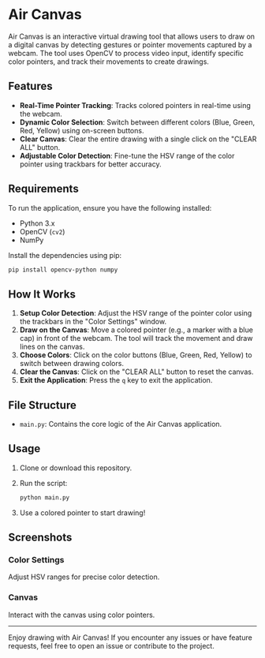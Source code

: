 # Air Canvas

Air Canvas is an interactive virtual drawing tool that allows users to draw on a digital canvas by detecting gestures or pointer movements captured by a webcam. The tool uses OpenCV to process video input, identify specific color pointers, and track their movements to create drawings.

## Features

- **Real-Time Pointer Tracking**: Tracks colored pointers in real-time using the webcam.
- **Dynamic Color Selection**: Switch between different colors (Blue, Green, Red, Yellow) using on-screen buttons.
- **Clear Canvas**: Clear the entire drawing with a single click on the "CLEAR ALL" button.
- **Adjustable Color Detection**: Fine-tune the HSV range of the color pointer using trackbars for better accuracy.

## Requirements

To run the application, ensure you have the following installed:

- Python 3.x
- OpenCV (`cv2`)
- NumPy

Install the dependencies using pip:

```bash
pip install opencv-python numpy
```

## How It Works

1. **Setup Color Detection**: Adjust the HSV range of the pointer color using the trackbars in the "Color Settings" window.
2. **Draw on the Canvas**: Move a colored pointer (e.g., a marker with a blue cap) in front of the webcam. The tool will track the movement and draw lines on the canvas.
3. **Choose Colors**: Click on the color buttons (Blue, Green, Red, Yellow) to switch between drawing colors.
4. **Clear the Canvas**: Click on the "CLEAR ALL" button to reset the canvas.
5. **Exit the Application**: Press the `q` key to exit the application.

## File Structure

- `main.py`: Contains the core logic of the Air Canvas application.

## Usage

1. Clone or download this repository.
2. Run the script:

   ```bash
   python main.py
   ```

3. Use a colored pointer to start drawing!

## Screenshots

### Color Settings
Adjust HSV ranges for precise color detection.

### Canvas
Interact with the canvas using color pointers.

---

Enjoy drawing with Air Canvas! If you encounter any issues or have feature requests, feel free to open an issue or contribute to the project.

